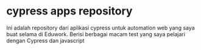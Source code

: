 # cypress apps repository
Ini adalah repository dari aplikasi cypress untuk automation web yang saya buat selama di Eduwork. Berisi berbagai macam test yang saya pelajari dengan Cypress dan javascript
